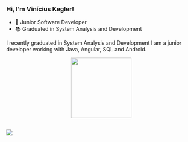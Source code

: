 ### Hi, I’m Vinícius Kegler! 

- 💼 Junior Software Developer
- 📚 Graduated in System Analysis and Development

I recently graduated in System Analysis and Development
I am a junior developer working with Java, Angular, SQL and Android.

<div align="center">
  <a href="https://github.com/viniciuskegler">
  <img height="160em" src="https://github-readme-stats.vercel.app/api?username=viniciuskegler&show_icons=true&theme=dark"/>
</div>

##

<div>
  <a href= "https://www.linkedin.com/in/vinicius-kegler/ "><img src="https://img.shields.io/badge/LinkedIn-0077B5?style=for-the-badge&logo=linkedin&logoColor=white" target="_blank"></a>
 </div>
